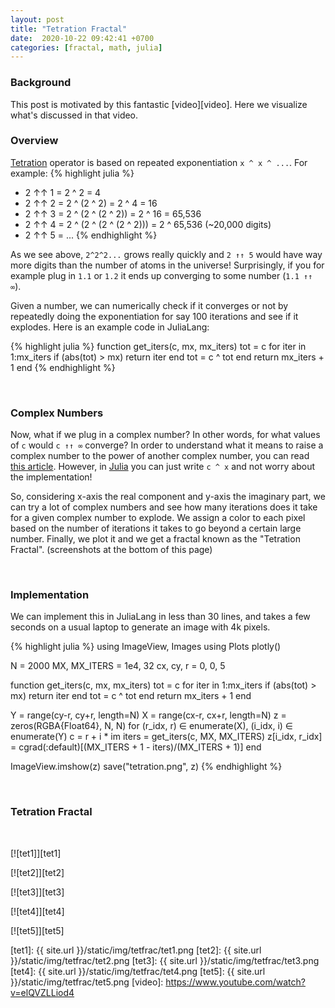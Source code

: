 ```yaml
---
layout: post
title: "Tetration Fractal"
date:  2020-10-22 09:42:41 +0700
categories: [fractal, math, julia]
---
```


### Background

This post is motivated by this fantastic [video][video]. Here we visualize what's discussed in that video.

### Overview

[Tetration][tet-def] operator is based on repeated exponentiation `x ^ x ^ ...`. For example:
{% highlight julia %}
- 2 ↑↑ 1 = 2 ^ 2 = 4
- 2 ↑↑ 2 = 2 ^ (2 ^ 2) = 2 ^ 4 = 16
- 2 ↑↑ 3 = 2 ^ (2 ^ (2 ^ 2)) = 2 ^ 16 = 65,536
- 2 ↑↑ 4 = 2 ^ (2 ^ (2 ^ (2 ^ 2))) = 2 ^ 65,536 (~20,000 digits)
- 2 ↑↑ 5 = ...
{% endhighlight %}

As we see above, `2^2^2...` grows really quickly and `2 ↑↑ 5` would have way more digits than the number of atoms in the universe! Surprisingly, if you for example plug in `1.1` or `1.2` it ends up converging to some number (`1.1 ↑↑ ∞`).

Given a number, we can numerically check if it converges or not by repeatedly doing the exponentiation for say 100 iterations and see if it explodes. Here is an example code in JuliaLang:

{% highlight julia %}
function get_iters(c, mx, mx_iters)
    tot = c
    for iter in 1:mx_iters
        if (abs(tot) > mx) return iter end
        tot = c ^ tot
    end
    return mx_iters + 1
end
{% endhighlight %}

<br/>

### Complex Numbers

Now, what if we plug in a complex number? In other words, for what values of `c` would `c ↑↑ ∞` converge? In order to understand what it means to raise a complex number to the power of another complex number, you can read [this article][comp-pow]. However, in [Julia][julia] you can just write `c ^ x` and not worry about the implementation!

So, considering x-axis the real component and y-axis the imaginary part, we can try a lot of complex numbers and see how many iterations does it take for a given complex number to explode. We assign a color to each pixel based on the number of iterations it takes to go beyond a certain large number. Finally, we plot it and we get a fractal known as the "Tetration Fractal". (screenshots at the bottom of this page)

<br/>

### Implementation

We can implement this in JuliaLang in less than 30 lines, and takes a few seconds on a usual laptop to generate an image with 4k pixels.

{% highlight julia %}
using ImageView, Images
using Plots
plotly()

N = 2000
MX, MX_ITERS = 1e4, 32
cx, cy, r = 0, 0, 5

function get_iters(c, mx, mx_iters)
    tot = c
    for iter in 1:mx_iters
        if (abs(tot) > mx) return iter end
        tot = c ^ tot
    end
    return mx_iters + 1
end

Y = range(cy-r, cy+r, length=N)
X = range(cx-r, cx+r, length=N)
z = zeros(RGBA{Float64}, N, N)
for (r_idx, r) ∈ enumerate(X), (i_idx, i) ∈ enumerate(Y)
    c = r + i * im
    iters = get_iters(c, MX, MX_ITERS)
    z[i_idx, r_idx] = cgrad(:default)[(MX_ITERS + 1 - iters)/(MX_ITERS + 1)]
end

ImageView.imshow(z)
save("tetration.png", z)
{% endhighlight %}

<br/>

### Tetration Fractal

<br/>

[![tet1]][tet1]

[![tet2]][tet2]

[![tet3]][tet3]

[![tet4]][tet4]

[![tet5]][tet5]





[tet-def]: https://en.wikipedia.org/wiki/Tetration
[comp-pow]: http://paulbourke.net/fractals/tetration/
[julia]: https://julialang.org/
[tet1]: {{ site.url }}/static/img/tetfrac/tet1.png
[tet2]: {{ site.url }}/static/img/tetfrac/tet2.png
[tet3]: {{ site.url }}/static/img/tetfrac/tet3.png
[tet4]: {{ site.url }}/static/img/tetfrac/tet4.png
[tet5]: {{ site.url }}/static/img/tetfrac/tet5.png
[video]: https://www.youtube.com/watch?v=elQVZLLiod4